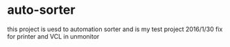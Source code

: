 # auto-sorter
this project is uesd to automation sorter and is my test project
2016/1/30 fix for printer and VCL in unmonitor
